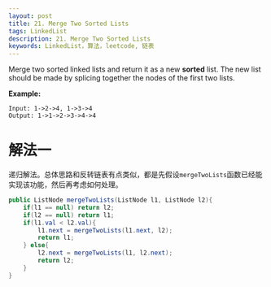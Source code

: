```yaml
---
layout: post
title: 21. Merge Two Sorted Lists
tags: LinkedList
description: 21. Merge Two Sorted Lists
keywords: LinkedList，算法，leetcode, 链表
---
```


Merge two sorted linked lists and return it as a new **sorted** list. The new list should be made by splicing together the nodes of the first two lists.

**Example:**

```
Input: 1->2->4, 1->3->4
Output: 1->1->2->3->4->4
```

# 解法一

递归解法。总体思路和反转链表有点类似，都是先假设`mergeTwoLists`函数已经能实现该功能，然后再考虑如何处理。

```java
public ListNode mergeTwoLists(ListNode l1, ListNode l2){
	if(l1 == null) return l2;
	if(l2 == null) return l1;
	if(l1.val < l2.val){
		l1.next = mergeTwoLists(l1.next, l2);
		return l1;
	} else{
		l2.next = mergeTwoLists(l1, l2.next);
		return l2;
	}
}
```